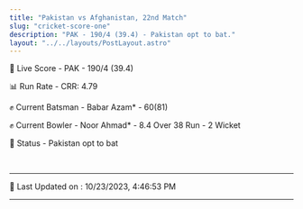 ```yaml
---
title: "Pakistan vs Afghanistan, 22nd Match"
slug: "cricket-score-one"
description: "PAK - 190/4 (39.4) - Pakistan opt to bat."
layout: "../../layouts/PostLayout.astro"
---
```


🔴 Live Score - PAK - 190/4 (39.4)  

📊 Run Rate - CRR: 4.79  

✊ Current Batsman - Babar Azam* - 60(81)  

✊ Current Bowler - Noor Ahmad* - 8.4 Over 38 Run - 2 Wicket  

📑 Status - Pakistan opt to bat

<br />

***

📝 Last Updated on : 10/23/2023, 4:46:53 PM

***

